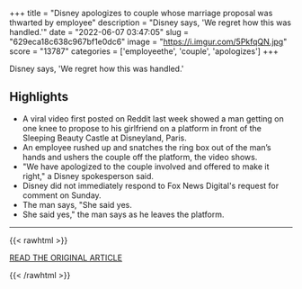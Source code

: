 +++
title = "Disney apologizes to couple whose marriage proposal was thwarted by employee"
description = "Disney says, 'We regret how this was handled.'"
date = "2022-06-07 03:47:05"
slug = "629eca18c638c967bf1e0dc6"
image = "https://i.imgur.com/5PkfqQN.jpg"
score = "13787"
categories = ['employeethe', 'couple', 'apologizes']
+++

Disney says, 'We regret how this was handled.'

## Highlights

- A viral video first posted on Reddit last week showed a man getting on one knee to propose to his girlfriend on a platform in front of the Sleeping Beauty Castle at Disneyland, Paris.
- An employee rushed up and snatches the ring box out of the man’s hands and ushers the couple off the platform, the video shows.
- "We have apologized to the couple involved and offered to make it right," a Disney spokesperson said.
- Disney did not immediately respond to Fox News Digital's request for comment on Sunday.
- The man says, "She said yes.
- She said yes," the man says as he leaves the platform.

---

{{< rawhtml >}}
  <p class="article-category">
    <a target="_blank" href="https://www.foxla.com/news/disney-apologizes-to-couple-whose-marriage-proposal-was-thwarted-by-employee">READ THE ORIGINAL ARTICLE</a>
  </p>
{{< /rawhtml >}}
